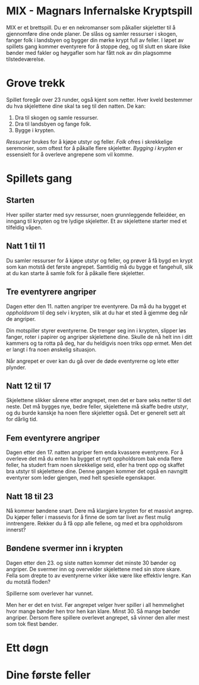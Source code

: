 # MIX - Magnars Infernalske Kryptspill

MIX er et brettspill. Du er en nekromanser som påkaller skjeletter til å
gjennomføre dine onde planer. De slåss og samler ressurser i skogen, fanger folk
i landsbyen og bygger din mørke krypt full av feller. I løpet av spillets gang
kommer eventyrere for å stoppe deg, og til slutt en skare ilske bønder med
fakler og høygafler som har fått nok av din plagsomme tilstedeværelse.

# Grove trekk

Spillet foregår over 23 runder, også kjent som netter. Hver kveld bestemmer du
hva skjelettene dine skal ta seg til den natten. De kan:

  1. Dra til skogen og samle ressurser.
  2. Dra til landsbyen og fange folk.
  3. Bygge i krypten.

*Ressurser* brukes for å kjøpe utstyr og feller. *Folk* ofres i skrekkelige
seremonier, som oftest for å påkalle flere skjeletter. *Bygging i krypten* er
essensielt for å overleve angrepene som vil komme.

# Spillets gang

## Starten

Hver spiller starter med syv ressurser, noen grunnleggende felleidéer, en
inngang til krypten og tre lydige skjeletter. Et av skjelettene starter med et
tilfeldig våpen.

## Natt 1 til 11

Du samler ressurser for å kjøpe utstyr og feller, og prøver å få bygd en krypt
som kan motstå det første angrepet. Samtidig må du bygge et fangehull, slik at
du kan starte å samle folk for å påkalle flere skjeletter.

## Tre eventyrere angriper

Dagen etter den 11. natten angriper tre eventyrere. Da må du ha bygget et
*oppholdsrom* til deg selv i krypten, slik at du har et sted å gjemme deg når de
angriper.

Din motspiller styrer eventyrerne. De trenger seg inn i krypten, slipper løs
fanger, roter i papirer og angriper skjelettene dine. Skulle de nå helt inn i
ditt kammers og ta rotta på deg, har du heldigvis noen triks opp ermet. Men det
er langt i fra noen ønskelig situasjon.

Når angrepet er over kan du gå over de døde eventyrerne og lete etter plynder.

## Natt 12 til 17

Skjelettene slikker sårene etter angrepet, men det er bare seks netter til det
neste. Det må bygges nye, bedre feller, skjelettene må skaffe bedre utstyr, og du
burde kanskje ha noen flere skjeletter også. Det er generelt sett alt for dårlig
tid.

## Fem eventyrere angriper

Dagen etter den 17. natten angriper fem enda kvassere eventyrere. For å overleve
det må du enten ha bygget et nytt oppholdsrom bak enda flere feller, ha studert
fram noen skrekkelige seid, eller ha trent opp og skaffet bra utstyr til
skjelettene dine. Denne gangen kommer det også en navngitt eventyrer som leder
gjengen, med helt spesielle egenskaper.

## Natt 18 til 23

Nå kommer bøndene snart. Dere må klargjøre krypten for et massivt angrep. Du
kjøper feller i massevis for å finne de som tar livet av flest mulig
inntrengere. Rekker du å få opp alle fellene, og med et bra oppholdsrom innerst?

## Bøndene svermer inn i krypten

Dagen etter den 23. og siste natten kommer det minste 30 bønder og angriper. De
svermer inn og overvelder skjelettene med sin store skare. Fella som drepte to
av eventyrerne virker ikke være like effektiv lengre. Kan du motstå floden?

Spillerne som overlever har vunnet.

Men her er det en tvist. Før angrepet velger hver spiller i all hemmelighet hvor
mange bønder hen tror hen kan klare. Minst 30. Så mange bønder angriper. Dersom
flere spillere overlevet angrepet, så vinner den aller mest som tok flest bønder.

# Ett døgn



# Dine første feller
